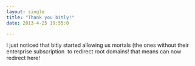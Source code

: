 ```yaml
---
layout: single
title: "Thank you bitly!"
date: 2013-4-25 19:55:0

---
```


I just noticed that bitly started allowing us mortals (the ones without their enterprise subscription  to redirect root domains! that means  can now redirect here!
